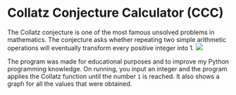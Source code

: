 # Collatz Conjecture Calculator (CCC)

The Collatz conjecture is one of the most famous unsolved problems in mathematics. The conjecture asks whether repeating two simple arithmetic operations will eventually transform every positive integer into 1.
<img src="https://wikimedia.org/api/rest_v1/media/math/render/svg/9b2a03faf9d31a8de0abb3c4a3d318490105da12"/>

The program was made for educational purposes and to improve my Python programming knowledge.
On running, you input an integer and the program applies the Collatz function until the number `1` is reached. It also shows a graph for all the values that were obtained.
